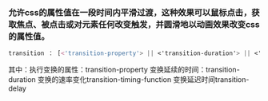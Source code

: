 
### 允许css的属性值在一段时间内平滑过渡，这种效果可以鼠标点击，获取焦点、被点击或对元素任何改变触发，并圆滑地以动画效果改变css的属性值。
```css
transition ： [<'transition-property'> || <'transition-duration'> || <'transition-timing-function'> || <'transition-delay'> [, [<'transition-property'> || <'transition-duration'> || <'transition-timing-function'> || <'transition-delay'>]]* 
```
其中：执行变换的属性：transition-property
     变换延续的时间：transition-duration
      变换的速率变化transition-timing-function
      变换延迟时间transition-delay